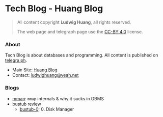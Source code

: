 # Tech Blog - Huang Blog

> All content copyright **Ludwig Huang**, all rights reserved.
>
> The web page and telegraph page use the [CC-BY 4.0](https://creativecommons.org/licenses/by/4.0/) license.

### About

Tech Blog is about databases and programming. All content is published on [telegra.ph](https://telegra.ph).

* Main Site: [Huang Blog](https://xn--29s704loyd.com/)
* Contact: [ludwighuang@yeah.net](mailto:ludwighuang@yeah.net)

### Blogs

* [mmap](https://telegra.ph/mmap-internals--why-it-sucks-in-DBMS-10-08): `mmap` internals & why it sucks in DBMS
* bustub review
    * [bustub-0](https://telegra.ph/bustub-0-10-16): 0. Disk Manager

